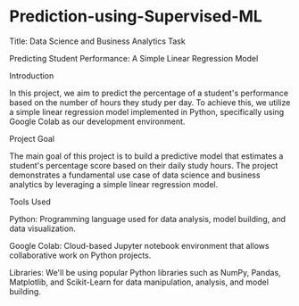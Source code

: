 # Prediction-using-Supervised-ML 
Title: Data Science and Business Analytics Task

Predicting Student Performance: A Simple Linear Regression Model

Introduction

In this project, we aim to predict the percentage of a student's performance based on the number of hours they study per day. To achieve this, we utilize a simple linear regression model implemented in Python, specifically using Google Colab as our development environment. 

Project Goal

The main goal of this project is to build a predictive model that estimates a student's percentage score based on their daily study hours. The project demonstrates a fundamental use case of data science and business analytics by leveraging a simple linear regression model.

Tools Used

Python: Programming language used for data analysis, model building, and data visualization.

Google Colab: Cloud-based Jupyter notebook environment that allows collaborative work on Python projects.

Libraries: We'll be using popular Python libraries such as NumPy, Pandas, Matplotlib, and Scikit-Learn for data manipulation, analysis, and model building.

